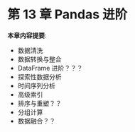# 第 13 章 Pandas 进阶

**本章内容提要**:

- 数据清洗
- 数据转换与整合
- DataFrame 进阶？？？
- 探索性数据分析
- 时间序列分析
- 高级索引
- 排序与重塑？？
- 分组计算
- 数据融合？？

